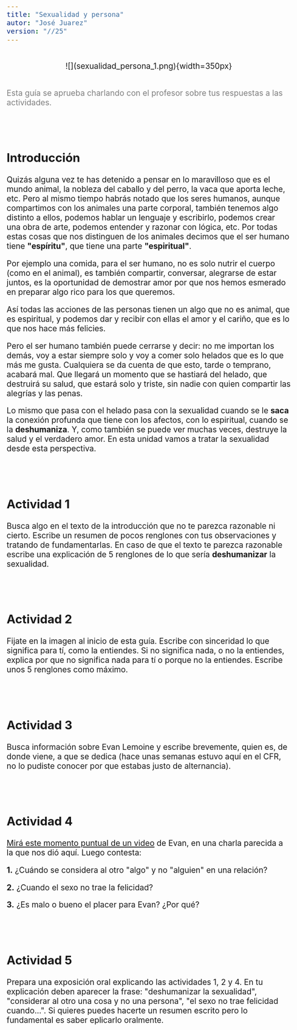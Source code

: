 ```yaml
---
title: "Sexualidad y persona"
autor: "José Juarez"
version: "//25"
---
```


<span hidden>Local path of the file: "H:/cfr/sad4/"</span>
<span hidden>Local path of images: "H:/cfr/sad4/_i/"</span>

<!-- Image -->
<br>
   <center>![](sexualidad_persona_1.png){width=350px}</center>
   <center>
      <span class="grey3 size70"></span>
      <span class="grey3 size50"></span>
   </center>
<br>



<!-- *** GUIDE START *** -->


<span class="grey3">Esta guía se aprueba charlando con el profesor sobre tus respuestas a las actividades.</span>


<br><br>


## Introducción

Quizás alguna vez te has detenido a pensar en lo maravilloso que es el mundo animal, la nobleza del caballo y del perro, la vaca que aporta leche, etc. Pero al mismo tiempo habrás notado que los seres humanos, aunque compartimos con los animales una parte corporal, también tenemos algo distinto a ellos, podemos hablar un lenguaje y escribirlo, podemos crear una obra de arte, podemos entender y razonar con lógica, etc. Por todas estas cosas que nos distinguen de los animales decimos que el ser humano tiene **"espíritu"**, que tiene una parte **"espiritual"**.

Por ejemplo una comida, para el ser humano, no es solo nutrir el cuerpo (como en el animal), es también compartir, conversar, alegrarse de estar juntos, es la oportunidad de demostrar amor por que nos hemos esmerado en preparar algo rico para los que queremos.

Así todas las acciones de las personas tienen un algo que no es animal, que es espiritual, y podemos dar y recibir con ellas el amor y el cariño, que es lo que nos hace más felicies.

Pero el ser humano también puede cerrarse y decir: no me importan los demás, voy a estar siempre solo y voy a comer solo helados que es lo que más me gusta. Cualquiera se da cuenta de que esto, tarde o temprano, acabará mal. Que llegará un momento que se hastiará del helado, que destruirá su salud, que estará solo y triste, sin nadie con quien compartir las alegrías y las penas.

Lo mismo que pasa con el helado pasa con la sexualidad cuando se le **saca** la conexión profunda que tiene con los afectos, con lo espiritual, cuando se la **deshumaniza**. Y, como también se puede ver muchas veces, destruye la salud y el verdadero amor. En esta unidad vamos a tratar la sexualidad desde esta perspectiva.


<br><br>


## Actividad 1

Busca algo en el texto de la introducción que no te parezca razonable ni cierto. Escribe un resumen de pocos renglones con tus observaciones y tratando de fundamentarlas. En caso de que el texto te parezca razonable escribe una explicación de 5 renglones de lo que sería **deshumanizar** la sexualidad.


<br><br>


## Actividad 2

Fijate en la imagen al inicio de esta guía. Escribe con sinceridad lo que significa para tí, como la entiendes. Si no significa nada, o no la entiendes, explica por que no significa nada para tí o porque no la entiendes. Escribe unos 5 renglones como máximo.


<br><br>


## Actividad 3

Busca información sobre Evan Lemoine y escribe brevemente, quien es, de donde viene, a que se dedica (hace unas semanas estuvo aquí en el CFR, no lo pudiste conocer por que estabas justo de alternancia).


<br><br>


## Actividad 4

[Mirá este momento puntual de un video](https://www.youtubetrimmer.com/view/?v=DMVd6y7ivZ8&start=109&end=479&loop=0) de Evan, en una charla parecida a la que nos dió aquí. Luego contesta:

**1.** ¿Cuándo se considera al otro "algo" y no "alguien" en una relación?

**2.** ¿Cuando el sexo no trae la felicidad?

**3.** ¿Es malo o bueno el placer para Evan? ¿Por qué?


<br><br>


## Actividad 5

Prepara una exposición oral explicando las actividades 1, 2 y 4. En tu explicación deben aparecer la frase: "deshumanizar la sexualidad", "considerar al otro una cosa y no una persona", "el sexo no trae felicidad cuando...". Si quieres puedes hacerte un resumen escrito pero lo fundamental es saber eplicarlo oralmente.


<br><br>



<!-- *** GUIDE END *** -->


<!-- *** GUIDE AUXILIARY TEMPLATES *** -->


<div hidden>


<!-- Learning objectives very briefly -->
<span class="grey3 size85">.</span>

<!-- Image -->
<br>
   <center>![](){width=400px}</center>
   <center>
      <span class="grey3 size70">. </span>
      <span class="grey3 size50">Fuente: </span>
   </center>
<br>

<!-- Videos: change XXX to the video-id and put time (seconds) -->
<!-- Yotube with start point -->
👉 [Mira este momento clave en el video](https://www.youtube.com/watch?v=XXX&t=123s)
🎬 [Un fragmento que vale la pena ver](https://www.youtube.com/watch?v=XXX&t=123s)
🔎 [Este detalle del video te va a interesar](https://www.youtube.com/watch?v=XXX&t=123s)
⚡ [Dale play a esta parte y fijate qué pasa](https://www.youtube.com/watch?v=XXX&t=123s)
<!-- Youtubetrimmer with start and end point -->
👉 [Mirá este momento puntual del video](https://youtubetrimmer.com/view/?v=XXX&start=120&end=150&loop=0)
🎬 [Este fragmento explica justo lo que necesitamos](https://youtubetrimmer.com/view/?v=XXX&start=120&end=150&loop=0)
⚡ [Dale play a esta parte y sacá tus conclusiones](https://youtubetrimmer.com/view/?v=XXX&start=120&end=150&loop=0)
🔎 [Fijate qué pasa en este momento](https://youtubetrimmer.com/view/?v=XXX&start=120&end=150&loop=0)

<!-- Visible story or anecdote -->
<span class="grey3 size85">...</span>

<!-- Sections -->
<br><span class="grey3 size70">🔁 Repaso:</span>
<br><span class="grey3 size70">🛠️ Trabajo:</span>
<br><span class="grey3 size70">📘 Teoría:</span>
<br><span class="grey3 size70">✅ Autoevaluación:</span>
<br><span class="grey3 size70">📝 Práctica:</span>
**1.**  **:**
**2.** **:** 

<!-- Solutions -->
<div class="grey3 size70">.</div>


</div>


<!-- Guide style definitions -->
<style>
/* Colors */
.grey1 {color: #b3b3b3;} /* my light-grey */
.grey2 {color: #999999;} /* my middle-grey */
.grey3 {color: #808080;} /* my dark-grey */
.blue1 {color: #6495ed;} /* nvim blue */
.blue2 {color: #276cdf;} /* Andrew Ng Blue */
.sky1 {color: #7dbed8;} /* nvim sky */
.sky2 {color: #27a2db;}   /* my sky */
.green {color: #81b524;} /* my green */
.red1 {color: #ec5469;} /* my coral-red */
.red2 {color: #f44336;} /* my red */
.rose {color: #ec9998:} /* nvim rose */
.gold {color: #df9d43;} /* Andrew Ng gold */
.orange1 {color: #fda556;} /* nvim orange */
.orange2 {color: #ff9505;} /*Andrew Ng orange */
.purple1 {color: #ff40ff;} /* Andrew Ng purple */
.purple2 {color: #d164d7;} /* Andrew Ng purple */
/* Font Size */
.size90 {font-size: 0.9em;}
.size85 {font-size: 0.85em;}
.size80 {font-size: 0.8em;}
.size70 {font-size: 0.7em;}
.size60 {font-size: 0.6em;}
.size50 {font-size: 0.5em;}
/* Document General Font Size */
body {font-size: 1.3em;}
</style>
<!-- Use <span> inline and <div> with several lines --->
